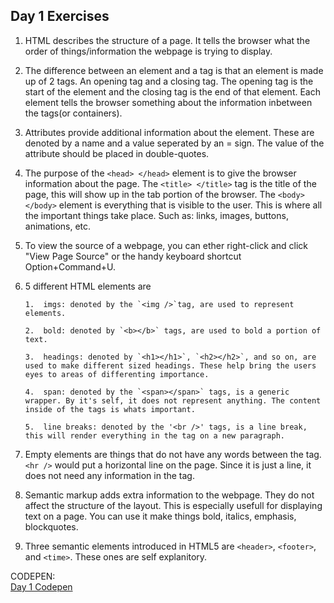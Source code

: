 ## Day 1 Exercises

1.  HTML describes the structure of a page. It tells the browser what the order of things/information the webpage is trying to display.

2.  The difference between an element and a tag is that an element is made up of 2 tags. An opening tag and a closing tag. The opening tag is the start of the element and the closing tag is the end of that element. Each element tells the browser something about the information inbetween the tags(or containers).
3.  Attributes provide additional information about the element. These are denoted by a name and a value seperated by an = sign. The value of the attribute should be placed in double-quotes.
4.  The purpose of the `<head> </head>` element is to give the browser information about the page. The `<title> </title>` tag is the title of the page, this will show up in the tab portion of the browser. The `<body> </body>` element is everything that is visible to the user. This is where all the important things take place. Such as: links, images, buttons, animations, etc.
5.  To view the source of a webpage, you can ether right-click and click "View Page Source" or the handy keyboard shortcut Option+Command+U.
6.  5 different HTML elements are

        1.  imgs: denoted by the `<img />`tag, are used to represent elements.

        2.  bold: denoted by `<b></b>` tags, are used to bold a portion of text.

        3.  headings: denoted by `<h1></h1>`, `<h2></h2>`, and so on, are used to make different sized headings. These help bring the users eyes to areas of differenting importance.

        4.  span: denoted by the `<span></span>` tags, is a generic wrapper. By it's self, it does not represent anything. The content inside of the tags is whats important.

        5.  line breaks: denoted by the '<br />' tags, is a line break, this will render everything in the tag on a new paragraph.
7.  Empty elements are things that do not have any words between the tag. `<hr />` would put a horizontal line on the page. Since it is just a line, it does not need any information in the tag.
8.  Semantic markup adds extra information to the webpage. They do not affect the structure of the layout. This is especially usefull for displaying text on a page. You can use it make things bold, italics, emphasis, blockquotes.
9.  Three semantic elements introduced in HTML5 are `<header>`, `<footer>`, and `<time>`. These ones are self explanitory.

CODEPEN: <br />
[Day 1 Codepen](https://codepen.io/jdvolk/pen/BaNaMOa)